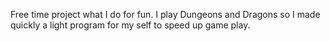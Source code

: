 Free time project what I do for fun. I play Dungeons and Dragons so I made quickly a light program for my self to speed up game play.
